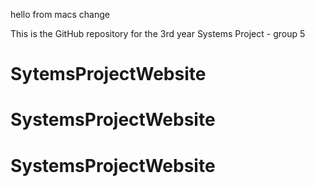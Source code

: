 
hello from macs change

This is the GitHub repository for the 3rd year Systems Project - group 5
# SytemsProjectWebsite
# SystemsProjectWebsite
# SystemsProjectWebsite

